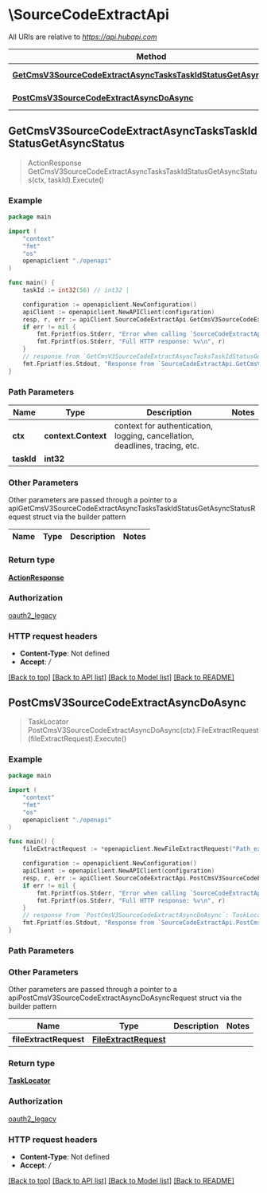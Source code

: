 # \SourceCodeExtractApi

All URIs are relative to *https://api.hubapi.com*

Method | HTTP request | Description
------------- | ------------- | -------------
[**GetCmsV3SourceCodeExtractAsyncTasksTaskIdStatusGetAsyncStatus**](SourceCodeExtractApi.md#GetCmsV3SourceCodeExtractAsyncTasksTaskIdStatusGetAsyncStatus) | **Get** /cms/v3/source-code/extract/async/tasks/{taskId}/status | 
[**PostCmsV3SourceCodeExtractAsyncDoAsync**](SourceCodeExtractApi.md#PostCmsV3SourceCodeExtractAsyncDoAsync) | **Post** /cms/v3/source-code/extract/async | 



## GetCmsV3SourceCodeExtractAsyncTasksTaskIdStatusGetAsyncStatus

> ActionResponse GetCmsV3SourceCodeExtractAsyncTasksTaskIdStatusGetAsyncStatus(ctx, taskId).Execute()



### Example

```go
package main

import (
    "context"
    "fmt"
    "os"
    openapiclient "./openapi"
)

func main() {
    taskId := int32(56) // int32 | 

    configuration := openapiclient.NewConfiguration()
    apiClient := openapiclient.NewAPIClient(configuration)
    resp, r, err := apiClient.SourceCodeExtractApi.GetCmsV3SourceCodeExtractAsyncTasksTaskIdStatusGetAsyncStatus(context.Background(), taskId).Execute()
    if err != nil {
        fmt.Fprintf(os.Stderr, "Error when calling `SourceCodeExtractApi.GetCmsV3SourceCodeExtractAsyncTasksTaskIdStatusGetAsyncStatus``: %v\n", err)
        fmt.Fprintf(os.Stderr, "Full HTTP response: %v\n", r)
    }
    // response from `GetCmsV3SourceCodeExtractAsyncTasksTaskIdStatusGetAsyncStatus`: ActionResponse
    fmt.Fprintf(os.Stdout, "Response from `SourceCodeExtractApi.GetCmsV3SourceCodeExtractAsyncTasksTaskIdStatusGetAsyncStatus`: %v\n", resp)
}
```

### Path Parameters


Name | Type | Description  | Notes
------------- | ------------- | ------------- | -------------
**ctx** | **context.Context** | context for authentication, logging, cancellation, deadlines, tracing, etc.
**taskId** | **int32** |  | 

### Other Parameters

Other parameters are passed through a pointer to a apiGetCmsV3SourceCodeExtractAsyncTasksTaskIdStatusGetAsyncStatusRequest struct via the builder pattern


Name | Type | Description  | Notes
------------- | ------------- | ------------- | -------------


### Return type

[**ActionResponse**](ActionResponse.md)

### Authorization

[oauth2_legacy](../README.md#oauth2_legacy)

### HTTP request headers

- **Content-Type**: Not defined
- **Accept**: */*

[[Back to top]](#) [[Back to API list]](../README.md#documentation-for-api-endpoints)
[[Back to Model list]](../README.md#documentation-for-models)
[[Back to README]](../README.md)


## PostCmsV3SourceCodeExtractAsyncDoAsync

> TaskLocator PostCmsV3SourceCodeExtractAsyncDoAsync(ctx).FileExtractRequest(fileExtractRequest).Execute()



### Example

```go
package main

import (
    "context"
    "fmt"
    "os"
    openapiclient "./openapi"
)

func main() {
    fileExtractRequest := *openapiclient.NewFileExtractRequest("Path_example") // FileExtractRequest | 

    configuration := openapiclient.NewConfiguration()
    apiClient := openapiclient.NewAPIClient(configuration)
    resp, r, err := apiClient.SourceCodeExtractApi.PostCmsV3SourceCodeExtractAsyncDoAsync(context.Background()).FileExtractRequest(fileExtractRequest).Execute()
    if err != nil {
        fmt.Fprintf(os.Stderr, "Error when calling `SourceCodeExtractApi.PostCmsV3SourceCodeExtractAsyncDoAsync``: %v\n", err)
        fmt.Fprintf(os.Stderr, "Full HTTP response: %v\n", r)
    }
    // response from `PostCmsV3SourceCodeExtractAsyncDoAsync`: TaskLocator
    fmt.Fprintf(os.Stdout, "Response from `SourceCodeExtractApi.PostCmsV3SourceCodeExtractAsyncDoAsync`: %v\n", resp)
}
```

### Path Parameters



### Other Parameters

Other parameters are passed through a pointer to a apiPostCmsV3SourceCodeExtractAsyncDoAsyncRequest struct via the builder pattern


Name | Type | Description  | Notes
------------- | ------------- | ------------- | -------------
 **fileExtractRequest** | [**FileExtractRequest**](FileExtractRequest.md) |  | 

### Return type

[**TaskLocator**](TaskLocator.md)

### Authorization

[oauth2_legacy](../README.md#oauth2_legacy)

### HTTP request headers

- **Content-Type**: Not defined
- **Accept**: */*

[[Back to top]](#) [[Back to API list]](../README.md#documentation-for-api-endpoints)
[[Back to Model list]](../README.md#documentation-for-models)
[[Back to README]](../README.md)

